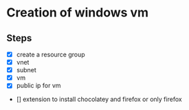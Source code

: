 # Creation of windows vm

## Steps
- [x] create a resource group
- [x] vnet
- [x] subnet
- [x] vm
- [x] public ip for vm
- [] extension to install chocolatey and firefox or only firefox